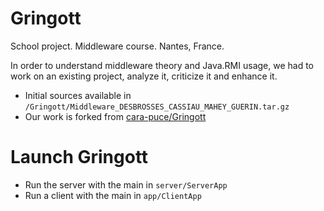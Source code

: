 # Gringott
School project. Middleware course. Nantes, France.

In order to understand middleware theory and Java.RMI usage, we had to work on an existing project, analyze it, criticize it and enhance it.

* Initial sources available in `/Gringott/Middleware_DESBROSSES_CASSIAU_MAHEY_GUERIN.tar.gz`
* Our work is forked from [cara-puce/Gringott](https://github.com/cara-puce/Gringott)

# Launch Gringott

* Run the server with the main in `server/ServerApp`
* Run a client with the main in `app/ClientApp`